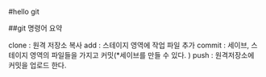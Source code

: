 #hello git

##git 명령어 요약

clone : 원격 저장소 복사
add : 스테이지 영역에 작업 파일 추가
commit : 세이브, 스테이지 영역의 파일들을 가지고 커밋(*세이브를 만들 수 있다.
)
push : 원격저장소에 커밋을 업로드 한다.